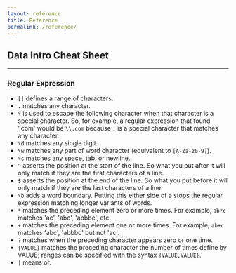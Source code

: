 ```yaml
---
layout: reference
title: Reference
permalink: /reference/
---
```


## Data Intro Cheat Sheet

_____
### Regular Expression

- `[]` defines a range of characters.
- `.` matches any character.
- `\` is used to escape the following character when that character is a special character. So, for example, a regular expression that found '.com' would be `\\.com` because `.` is a special character that matches any character.
- `\d` matches any single digit.
- `\w` matches any part of word character (equivalent to `[A-Za-z0-9]`).
- `\s` matches any space, tab, or newline.
- `^` asserts the position at the start of the line. So what you put after it will only match if they are the first characters of a line.
- `$` asserts the position at the end of the line. So what you put before it will only match if they are the last characters of a line.
- `\b` adds a word boundary. Putting this either side of a stops the regular expression matching longer variants of words.
- `*` matches the preceding element zero or more times. For example, `ab*c` matches 'ac', 'abc', 'abbbc', etc.
- `+` matches the preceding element one or more times. For example, `ab+c` matches 'abc', 'abbbc' but not 'ac'.
- `?` matches when the preceding character appears zero or one time.
- `{VALUE}` matches the preceding character the number of times define by VALUE; ranges can be specified with the syntax `{VALUE,VALUE}`.
- `|` means or.
